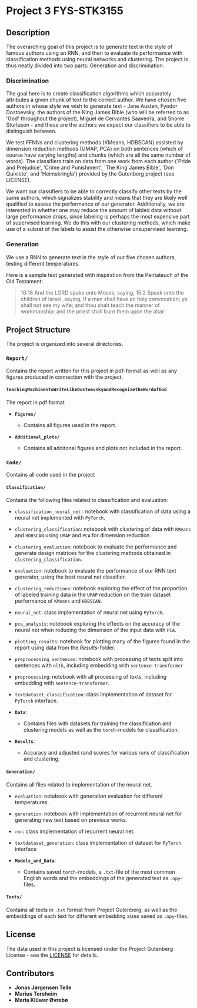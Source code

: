 # Project 3 FYS-STK3155

## Description
The overarching goal of this project is to generate text in the style of famous authors using an RNN, and then to evaluate its performance with classification methods using neural networks and clustering. The project is thus neatly divided into two parts: Generation and discrimination.

### Discrimination
The goal here is to create classification algorithms which accurately attributes a given chunk of text to the correct author. We have chosen five authors in whose style we wish to generate text - Jane Austen, Fyodor Dostoevsky, the authors of the King James Bible (who will be referred to as 'God' throughout the project), Miguel de Cervantes Saavedra, and Snorre Sturluson - and these are the authors we expect our classifiers to be able to distinguish between.

We test FFNNs and clustering methods (KMeans, HDBSCAN) assisted by dimension reduction methods (UMAP, PCA) on both sentences (which of course have varying lengths) and chunks (which are all the same number of words). The classifiers train on data from one work from each author ('Pride and Prejudice', 'Crime and Punishment', 'The King James Bible', 'Don Quixiote', and 'Heimskringla') provided by the Gutenberg project (see LICENSE). 

We want our classifiers to be able to correctly classify other texts by the same authors, which signalizes stability and means that they are likely well qualified to assess the performance of our generator. Additionally, we are interested in whether one may reduce the amount of labled data without large performance drops, since labeling is perhaps the most expensive part of supervised learning. We do this with our clustering methods, which make use of a subset of the labels to assist the otherwise unsupervised learning.

### Generation
We use a RNN to generate text in the style of our five chosen authors, testing different temperatures. 

Here is a sample text generated with inspiration from the Pentateuch of the Old Testament:
>10:18 And the LORD spake unto Moses, saying, 15:2 Speak unto the children of Israel, saying, If a man shall have an holy convocation; ye shall not see my wife; and thou shalt teach the manner of workmanship: and the priest shall burn them upon the altar:


## Project Structure
The project is organized into several directories.

### `Report/`
Contains the report written for this project in pdf-format as well as any figures produced in connection with the project.

#### `TeachingMachinestoWriteLikeDostoevskyandRecognizetheWordofGod`
The report in pdf format

- **`Figures/`**
  - Contains all figures used in the report.

- **`Additional_plots/`**
  - Contains all additonal figures and plots not included in the report.

### `Code/`
Contains all code used in the project

#### `Classification/`
Contains the following files related to classification and evaluation:
- `classification_neural_net` : notebook with classification of data using a neural net implemented with `PyTorch`.
- `clustering_classification`: notebook with clustering of data with `KMeans` and `HDBSCAN` using `UMAP` and `PCA` for dimension reduction.
- `clustering_evaluation`: notebook to evaluate the performance and generate design matrices for the clustering methods obtained in `clustering_classification`.
- `evaluation`: notebook to evaluate the performance of our RNN text generator, using the best neural net classifier.
- `clustering_reductions`: notebook exploring the effect of the proportion of labeled training data in the `UMAP` reduction on the train dataset performance of `KMeans` and `HDBSCAN`.
- `neural_net`: class implementation of neural net using `PyTorch`.
- `pca_analysis`: notebook exploring the effects on the accuracy of the neural net when reducing the dimension of the input data with `PCA`.
- `plotting_results`: notebook for plotting many of the figures found in the report using data from the _Results_-folder.
- `preprocessing_sentences`: notebook with processing of texts split into sentences with `nltk`, including embedding with `sentence-transformer`
- `preprocessing`: notebook with all processing of texts, including embedding with `sentence-transformer`.
- `textdataset_classification`: class implementation of dataset for `PyTorch` interface.

- **`Data`**:
  - Contains files with datasets for training the classification and clustering models as well as the `torch`-models for classification.
 
- **`Results`**:
  - Accuracy and adjusted rand scores for various runs of classification and clustering.

#### `Generation/`
Contains all files related to implementation of the neural net.
- `evaluation`: notebook with generation evaluation for different temperatures.
- `generation`: notebook with implementation of recurrent neural net for generating new text based on previous works.
- `rnn`: class implementation of recurrent neural net.
- `textdataset_generation`: class implementation of dataset for `PyTorch` interface

- **`Models_and_Data`**:
  - Contains saved `torch`-models, a `.txt`-file of the most common English words and the embeddings of the generated text as `.npy`-files.
 
 #### `Texts/`
 Contains all texts in `.txt` format from Project Gutenberg, as well as the embeddings of each text for different embedding sizes saved as `.npy`-files.

## License

The data used in this project is licensed under the Project Gutenberg License - see the [LICENSE](LICENSE) for details.

## Contributors
- **Jonas Jørgensen Telle**
- **Marius Torsheim**
- **Maria Klüwer Øvrebø**
